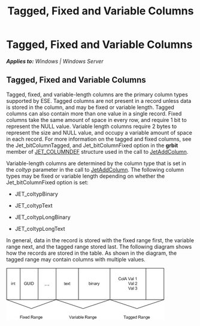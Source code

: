 ﻿---
title: Tagged, Fixed and Variable Columns
TOCTitle: Tagged, Fixed and Variable Columns
ms:assetid: 78a905b8-71a9-4b2e-b9f2-c81bfe3aef8e
ms:mtpsurl: https://msdn.microsoft.com/library/Gg269304(v=EXCHG.10)
ms:contentKeyID: 32765595
ms.date: 04/11/2016
ms.topic: article
---

# Tagged, Fixed and Variable Columns


_**Applies to:** Windows | Windows Server_

## Tagged, Fixed and Variable Columns

Tagged, fixed, and variable-length columns are the primary column types supported by ESE. Tagged columns are not present in a record unless data is stored in the column, and may be fixed or variable length. Tagged columns can also contain more than one value in a single record. Fixed columns take the same amount of space in every row, and require 1 bit to represent the NULL value. Variable length columns require 2 bytes to represent the size and NULL value, and occupy a variable amount of space in each record. For more information on the tagged and fixed columns, see the Jet_bitColumnTagged, and Jet_bitColumnFixed option in the **grbit** member of [JET_COLUMNDEF](gg294130\(v=exchg.10\).md) structure used in the call to [JetAddColumn](gg294122\(v=exchg.10\).md).

Variable-length columns are determined by the column type that is set in the *coltyp* parameter in the call to [JetAddColumn](gg294122\(v=exchg.10\).md). The following column types may be fixed or variable length depending on whether the Jet_bitColumnFixed option is set:

  - JET_coltypBinary

  - JET_coltypText

  - JET_coltypLongBinary

  - JET_coltypLongText

In general, data in the record is stored with the fixed range first, the variable range next, and the tagged range stored last. The following diagram shows how the records are stored in the table. As shown in the diagram, the tagged range may contain columns with multiple values.

![ESE_Documentation_TagFixVar](images/Gg269304.ESE_Documentation_TagFixVar(EXCHG.10).gif "ESE_Documentation_TagFixVar")

